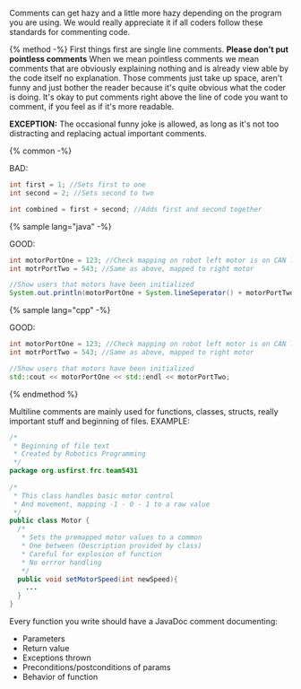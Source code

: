 Comments can get hazy and a little more hazy depending on the program you are using. We would really appreciate it if all coders follow these standards for commenting code.

{% method -%}
First things first are single line comments.
**Please don't put pointless comments**
When we mean pointless comments we mean comments that are obviously explaining nothing and is already view able by the code itself no explanation. 
Those comments just take up space, aren't funny and just bother the reader because it's quite obvious
what the coder is doing. It's okay to put comments right above the line of code you want to comment, if 
you feel as if it's more readable.

**EXCEPTION:** The occasional funny joke is allowed, as long as it's not too distracting and replacing actual important comments.

{% common -%}

BAD:
```java
int first = 1; //Sets first to one
int second = 2; //Sets second to two

int combined = first + second; //Adds first and second together
```

{% sample lang="java" -%}

GOOD:
```java
int motorPortOne = 123; //Check mapping on robot left motor is on CAN line 123
int motrPortTwo = 543; //Same as above, mapped to right motor

//Show users that motors have been initialized
System.out.println(motorPortOne + System.lineSeperator() + motorPortTwo);
```

{% sample lang="cpp" -%}

GOOD:
```cpp
int motorPortOne = 123; //Check mapping on robot left motor is on CAN line 123
int motrPortTwo = 543; //Same as above, mapped to right motor

//Show users that motors have been initialized
std::cout << motorPortOne << std::endl << motorPortTwo;
```

{% endmethod %}

Multiline comments are mainly used for functions, classes, structs, really important stuff and beginning
of files.
EXAMPLE: <br>
```java
/*
 * Beginning of file text
 * Created by Robotics Programming
 */
package org.usfirst.frc.team5431
 
/*
 * This class handles basic motor control
 * And movement, mapping -1 - 0 - 1 to a raw value
 */
public class Motor {
  /*
   * Sets the premapped motor values to a common
   * One between (Description provided by class)
   * Careful for explosion of function
   * No errror handling
   */
  public void setMotorSpeed(int newSpeed){
    ...
  }
}
```

Every function you write should have a JavaDoc comment documenting:
 * Parameters
 * Return value
 * Exceptions thrown
 * Preconditions/postconditions of params
 * Behavior of function

